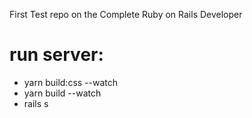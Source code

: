 First Test repo on the Complete Ruby on Rails Developer

# run server:

- yarn build:css --watch
- yarn build --watch
- rails s